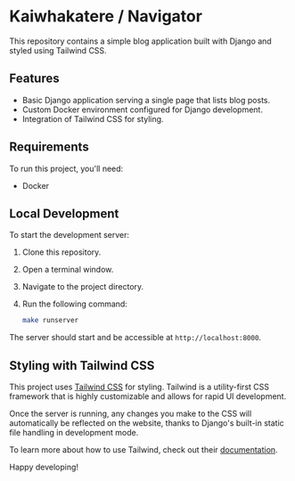 # Kaiwhakatere / Navigator

This repository contains a simple blog application built with Django and styled using Tailwind CSS.

## Features

- Basic Django application serving a single page that lists blog posts.
- Custom Docker environment configured for Django development.
- Integration of Tailwind CSS for styling.

## Requirements

To run this project, you'll need:

- Docker

## Local Development

To start the development server:

1. Clone this repository.
2. Open a terminal window.
3. Navigate to the project directory.
4. Run the following command:

    ```bash
    make runserver
    ```

The server should start and be accessible at `http://localhost:8000`.

## Styling with Tailwind CSS

This project uses [Tailwind CSS](https://tailwindcss.com/) for styling. Tailwind is a utility-first CSS framework that is highly customizable and allows for rapid UI development.

Once the server is running, any changes you make to the CSS will automatically be reflected on the website, thanks to Django's built-in static file handling in development mode.

To learn more about how to use Tailwind, check out their [documentation](https://tailwindcss.com/docs).

Happy developing!
